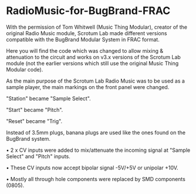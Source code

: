 # RadioMusic-for-BugBrand-FRAC
With the permission of Tom Whitwell (Music Thing Modular), creator of the original Radio Music module, Scrotum Lab made different versions compatible with the BugBrand Modular System in FRAC format.

Here you will find the code which was changed to allow mixing & attenuation to the circuit and works on v3.x versions of the Scrotum Lab module (not the earlier versions which still use the original Music Thing Modular code).

As the main purpose of the Scrotum Lab Radio Music was to be used as a sample player, the main markings on the front panel were changed.

"Station" became "Sample Select".

"Start" became "Pitch".

"Reset" became "Trig".

Instead of 3.5mm plugs, banana plugs are used like the ones found on the BugBrand system.

• 2 x CV inputs were added to mix/attenuate the incoming signal at "Sample Select" and "Pitch" inputs.

• These CV inputs now accept bipolar signal -5V/+5V or unipolar +10V.

• Mostly all through hole components were replaced by SMD components (0805).

